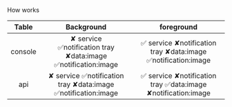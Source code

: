 How works


|  Table  |                          Background                          |                          foreground                          |
|:-------:|:------------------------------------------------------------:|:------------------------------------------------------------:|
| console | ✘ service <br /> ✅notification tray <br /> ✘data:image<br /> ✅notification:image | ✅ service ✘notification tray ✘data:image ✅notification:image |
|   api   | ✘ service ✅notification tray ✘data:image ✅notification:image | ✅ service ✘notification tray ✅data:image ✘notification:image |
